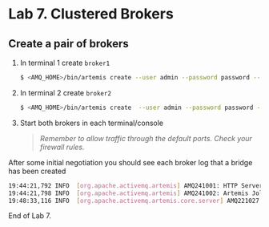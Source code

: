 # Lab 7. Clustered Brokers

## Create a pair of brokers

1. In terminal 1 create `broker1`

   ```sh
   $ <AMQ_HOME>/bin/artemis create --user admin --password password --role admin --allow-anonymous y --clustered --host 127.0.0.1 --cluster-user clusterUser --cluster-password clusterPassword --max-hops 1 <AMQ_HOME>/instances/broker1
   ```

1. In terminal 2 create `broker2`

   ```sh
   $ <AMQ_HOME>/bin/artemis create  --user admin --password password --role admin --allow-anonymous y --clustered --host 127.0.0.1 --cluster-user clusterUser --cluster-password clusterPassword --max-hops 1 --port-offset 100 <AMQ_HOME>/instances/broker2
   ```

1. Start both brokers in each terminal/console

   >*Remember to allow traffic through the default ports. Check your firewall rules.*

After some initial negotiation you should see each broker log that a bridge has been created

```sh
19:44:21,792 INFO  [org.apache.activemq.artemis] AMQ241001: HTTP Server started at http://localhost:8161
19:44:21,798 INFO  [org.apache.activemq.artemis] AMQ241002: Artemis Jolokia REST API available at http://localhost:8161/jolokia
19:48:33,116 INFO  [org.apache.activemq.artemis.core.server] AMQ221027: Bridge ClusterConnectionBridge@7aea0d81 [name=$.artemis.internal.sf.my-cluster.0e3e3d97-1999-11e7-91bd-247703ddd1e0, queue=QueueImpl[name=$.artemis.internal.sf.my-cluster.0e3e3d97-1999-11e7-91bd-247703ddd1e0, postOffice=PostOfficeImpl [server=ActiveMQServerImpl::serverUUID=fe82ae53-1998-11e7-9bd2-247703ddd1e0], temp=false]@1bdbb549 targetConnector=ServerLocatorImpl (identity=(Cluster-connection-bridge::ClusterConnectionBridge@7aea0d81 [name=$.artemis.internal.sf.my-cluster.0e3e3d97-1999-11e7-91bd-247703ddd1e0, queue=QueueImpl[name=$.artemis.internal.sf.my-cluster.0e3e3d97-1999-11e7-91bd-247703ddd1e0, postOffice=PostOfficeImpl [server=ActiveMQServerImpl::serverUUID=fe82ae53-1998-11e7-9bd2-247703ddd1e0], temp=false]@1bdbb549 targetConnector=ServerLocatorImpl [initialConnectors=[TransportConfiguration(name=artemis, factory=org-apache-activemq-artemis-core-remoting-impl-netty-NettyConnectorFactory) ?port=61716&host=127-0-0-1], discoveryGroupConfiguration=null]]::ClusterConnectionImpl@1048855692[nodeUUID=fe82ae53-1998-11e7-9bd2-247703ddd1e0, connector=TransportConfiguration(name=artemis, factory=org-apache-activemq-artemis-core-remoting-impl-netty-NettyConnectorFactory) ?port=61616&host=127-0-0-1, address=, server=ActiveMQServerImpl::serverUUID=fe82ae53-1998-11e7-9bd2-247703ddd1e0])) [initialConnectors=[TransportConfiguration(name=artemis, factory=org-apache-activemq-artemis-core-remoting-impl-netty-NettyConnectorFactory) ?port=61716&host=127-0-0-1], discoveryGroupConfiguration=null]] is connected
```

End of Lab 7.
